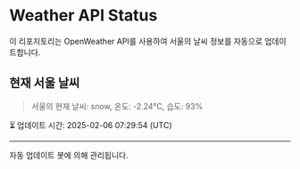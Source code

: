 
# Weather API Status

이 리포지토리는 OpenWeather API를 사용하여 서울의 날씨 정보를 자동으로 업데이트합니다.

## 현재 서울 날씨
> 서울의 현재 날씨: snow, 온도: -2.24°C, 습도: 93%

⏳ 업데이트 시간: 2025-02-06 07:29:54 (UTC)

---
자동 업데이트 봇에 의해 관리됩니다.
